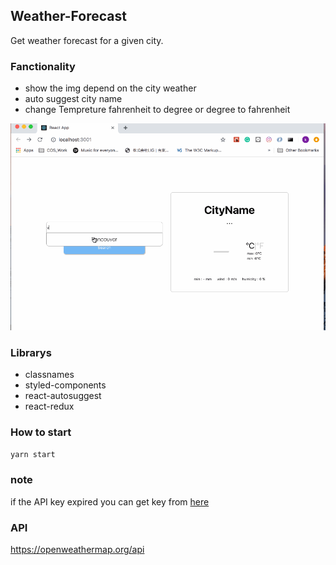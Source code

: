 
## Weather-Forecast

Get weather forecast for a given city.


### Fanctionality
* show the img depend on the city weather
* auto suggest city name
* change Tempreture fahrenheit to degree  or degree to fahrenheit


![Weather-Forecast](https://raw.githubusercontent.com/hikaori/Weather-Forecast/master/ReadMe_Weather-forecast.gif "weather-forecast")


### Librarys
* classnames
* styled-components
* react-autosuggest
* react-redux


### How to start
`yarn start`


### note
if the API key expired you can get key from 
<a href="https://openweathermap.org/api">here</a>

### API
https://openweathermap.org/api
